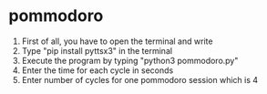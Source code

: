 # pommodoro

1. First of all, you have to open the terminal and write
2. Type "pip install pyttsx3" in the terminal
3. Execute the program by typing "python3 pommodoro.py"
4. Enter the time for each cycle in seconds
5. Enter number of cycles for one pommodoro session which is 4

